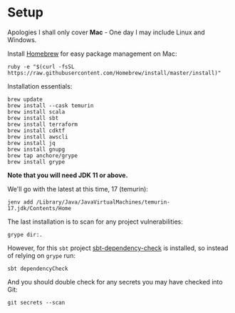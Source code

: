 # Setup

Apologies I shall only cover **Mac** - One day I may include Linux and Windows.

Install [Homebrew](https://brew.sh) for easy package management on Mac:

```shell
ruby -e "$(curl -fsSL https://raw.githubusercontent.com/Homebrew/install/master/install)"
```

Installation essentials:

```shell
brew update
brew install --cask temurin
brew install scala
brew install sbt
brew install terraform
brew install cdktf
brew install awscli
brew install jq
brew install gnupg
brew tap anchore/grype
brew install grype
```

**Note that you will need JDK 11 or above.**

We'll go with the latest at this time, 17 (temurin):
```shell
jenv add /Library/Java/JavaVirtualMachines/temurin-17.jdk/Contents/Home
```

The last installation is to scan for any project vulnerabilities:
```shell
grype dir:.
```

However, for this `sbt` project [sbt-dependency-check](https://github.com/albuch/sbt-dependency-check) is installed, so instead of relying on `grype` run:
```shell
sbt dependencyCheck
```

And you should double check for any secrets you may have checked into Git:
```shell
git secrets --scan
```